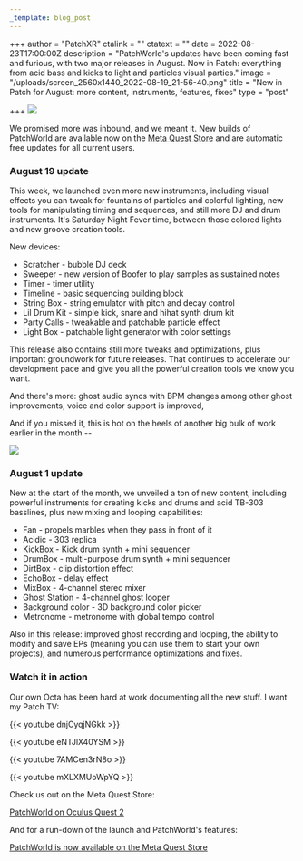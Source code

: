 ```yaml
---
_template: blog_post
---
```


+++
author = "PatchXR"
ctalink = ""
ctatext = ""
date = 2022-08-23T17:00:00Z
description = "PatchWorld's updates have been coming fast and furious, with two major releases in August. Now in Patch: everything from acid bass and kicks to light and particles visual parties."
image = "/uploads/screen_2560x1440_2022-08-19_21-56-40.png"
title = "New in Patch for August: more content, instruments, features, fixes"
type = "post"

+++
![](/uploads/screen_2560x1440_2022-08-19_21-56-40.png)

We promised more was inbound, and we meant it. New builds of PatchWorld are available now on the [Meta Quest Store](https://www.oculus.com/experiences/quest/3715150718552632/) and are automatic free updates for all current users.

### August 19 update

This week, we launched even more new instruments, including visual effects you can tweak for fountains of particles and colorful lighting, new tools for manipulating timing and sequences, and still more DJ and drum instruments. It's Saturday Night Fever time, between those colored lights and new groove creation tools.

New devices:

* Scratcher - bubble DJ deck
* Sweeper - new version of Boofer to play samples as sustained notes
* Timer - timer utility
* Timeline - basic sequencing building block
* String Box - string emulator with pitch and decay control
* Lil Drum Kit - simple kick, snare and hihat synth drum kit
* Party Calls - tweakable and patchable particle effect
* Light Box - patchable light generator with color settings

This release also contains still more tweaks and optimizations, plus important groundwork for future releases. That continues to accelerate our development pace and give you all the powerful creation tools we know you want.

And there's more: ghost audio syncs with BPM changes among other ghost improvements, voice and color support is improved,

And if you missed it, this is hot on the heels of another big bulk of work earlier in the month --

![](/uploads/screen_2560x1440_2022-08-20_00-07-04.png)

### August 1 update

New at the start of the month, we unveiled a ton of new content, including powerful instruments for creating kicks and drums and acid TB-303 basslines, plus new mixing and looping capabilities:

* Fan - propels marbles when they pass in front of it
* Acidic - 303 replica
* KickBox - Kick drum synth + mini sequencer
* DrumBox - multi-purpose drum synth + mini sequencer
* DirtBox - clip distortion effect
* EchoBox - delay effect
* MixBox - 4-channel stereo mixer
* Ghost Station - 4-channel ghost looper
* Background color - 3D background color picker
* Metronome - metronome with global tempo control

Also in this release: improved ghost recording and looping, the ability to modify and save EPs (meaning you can use them to start your own projects), and numerous performance optimizations and fixes.

### Watch it in action

Our own Octa has been hard at work documenting all the new stuff. I want my Patch TV:

{{< youtube dnjCyqjNGkk >}}

{{< youtube eNTJlX40YSM >}}

{{< youtube 7AMCen3rN8o >}}

{{< youtube mXLXMUoWpYQ >}}

Check us out on the Meta Quest Store:

[PatchWorld on Oculus Quest 2](https://www.oculus.com/experiences/quest/3715150718552632/)

And for a run-down of the launch and PatchWorld's features:

[PatchWorld is now available on the Meta Quest Store]()
